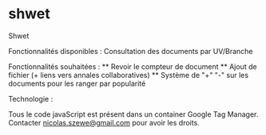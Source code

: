 # shwet
Shwet

Fonctionnalités disponibles : 
Consultation des documents par UV/Branche

Fonctionnalités souhaitées : 
** Revoir le compteur de document
** Ajout de fichier (+ liens vers annales collaboratives)
** Système de "+" "-" sur les documents pour les ranger par popularité


Technologie : 

Tous le code javaScript est présent dans un container Google Tag Manager. Contacter nicolas.szewe@gmail.com pour avoir les droits. 

